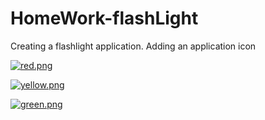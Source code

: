 # HomeWork-flashLight

Creating a flashlight application. Adding an application icon

[![red.png](https://i.postimg.cc/W4bM0CxS/red.png)](https://postimg.cc/3kV4TS8D)

[![yellow.png](https://i.postimg.cc/Z56fwG7S/yellow.png)](https://postimg.cc/87PB50gK)

[![green.png](https://i.postimg.cc/BbwyG2Hf/green.png)](https://postimg.cc/n9BT4j33)
